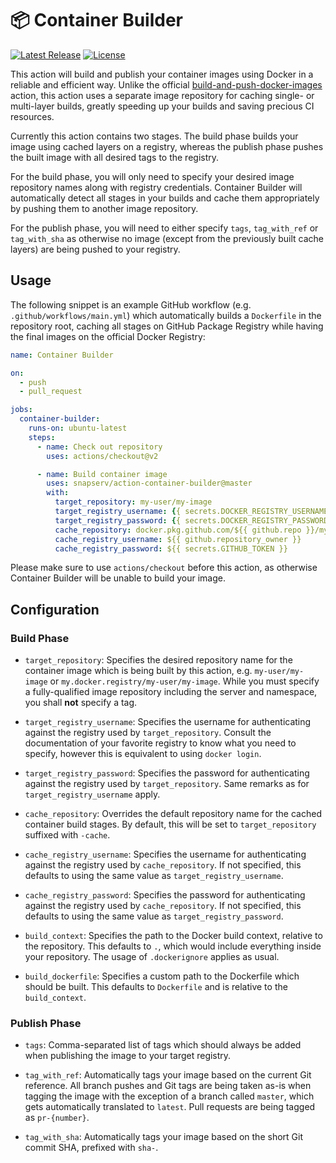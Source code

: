 # :package: Container Builder

[![Latest Release](https://img.shields.io/github/v/release/snapserv/action-container-builder)](https://github.com/snapserv/action-container-builder/releases)
[![License](https://img.shields.io/github/license/snapserv/action-container-builder)](https://github.com/snapserv/action-container-builder/blob/master/LICENSE)

This action will build and publish your container images using Docker in
a reliable and efficient way. Unlike the official
[build-and-push-docker-images](https://github.com/marketplace/actions/build-and-push-docker-images)
action, this action uses a separate image repository for caching single-
or multi-layer builds, greatly speeding up your builds and saving
precious CI resources.

Currently this action contains two stages. The build phase builds your
image using cached layers on a registry, whereas the publish phase
pushes the built image with all desired tags to the registry.

For the build phase, you will only need to specify your desired image
repository names along with registry credentials. Container Builder will
automatically detect all stages in your builds and cache them
appropriately by pushing them to another image repository.

For the publish phase, you will need to either specify `tags`,
`tag_with_ref` or `tag_with_sha` as otherwise no image (except from the
previously built cache layers) are being pushed to your registry.

## Usage

The following snippet is an example GitHub workflow (e.g.
`.github/workflows/main.yml`) which automatically builds a `Dockerfile`
in the repository root, caching all stages on GitHub Package Registry
while having the final images on the official Docker Registry:

```yaml
name: Container Builder

on:
  - push
  - pull_request

jobs:
  container-builder:
    runs-on: ubuntu-latest
    steps:
      - name: Check out repository
        uses: actions/checkout@v2

      - name: Build container image
        uses: snapserv/action-container-builder@master
        with:
          target_repository: my-user/my-image
          target_registry_username: {{ secrets.DOCKER_REGISTRY_USERNAME }}
          target_registry_password: {{ secrets.DOCKER_REGISTRY_PASSWORD }}
          cache_repository: docker.pkg.github.com/${{ github.repo }}/my-image
          cache_registry_username: ${{ github.repository_owner }}
          cache_registry_password: ${{ secrets.GITHUB_TOKEN }}
```

Please make sure to use `actions/checkout` before this action, as
otherwise Container Builder will be unable to build your image.

## Configuration

### Build Phase

- `target_repository`: Specifies the desired repository name for the
  container image which is being built by this action, e.g.
  `my-user/my-image` or `my.docker.registry/my-user/my-image`. While you
  must specify a fully-qualified image repository including the server
  and namespace, you shall **not** specify a tag.

- `target_registry_username`: Specifies the username for authenticating
  against the registry used by `target_repository`. Consult the
  documentation of your favorite registry to know what you need to
  specify, however this is equivalent to using `docker login`.

- `target_registry_password`: Specifies the password for authenticating
  against the registry used by `target_repository`. Same remarks as for
  `target_registry_username` apply.

- `cache_repository`: Overrides the default repository name for the
  cached container build stages. By default, this will be set to
  `target_repository` suffixed with `-cache`.

- `cache_registry_username`: Specifies the username for authenticating
  against the registry used by `cache_repository`. If not specified,
  this defaults to using the same value as `target_registry_username`.

- `cache_registry_password`: Specifies the password for authenticating
  against the registry used by `cache_repository`. If not specified,
  this defaults to using the same value as `target_registry_password`.

- `build_context`: Specifies the path to the Docker build context,
  relative to the repository. This defaults to `.`, which would include
  everything inside your repository. The usage of `.dockerignore`
  applies as usual.

- `build_dockerfile`: Specifies a custom path to the Dockerfile which
  should be built. This defaults to `Dockerfile` and is relative to the
  `build_context`.

### Publish Phase

- `tags`: Comma-separated list of tags which should always be added when
  publishing the image to your target registry.

- `tag_with_ref`: Automatically tags your image based on the current Git
  reference. All branch pushes and Git tags are being taken as-is when
  tagging the image with the exception of a branch called `master`,
  which gets automatically translated to `latest`. Pull requests are
  being tagged as `pr-{number}`.

- `tag_with_sha`: Automatically tags your image based on the short Git
  commit SHA, prefixed with `sha-`.

